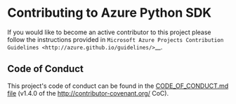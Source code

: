 # Contributing to Azure Python SDK

If you would like to become an active contributor to this project please
follow the instructions provided in `Microsoft Azure Projects Contribution Guidelines <http://azure.github.io/guidelines/>`__.

## Code of Conduct
This project's code of conduct can be found in the
[CODE_OF_CONDUCT.md file](https://github.com/Azure/azure-sdk-for-python/blob/master/CODE_OF_CONDUCT.md)
(v1.4.0 of the http://contributor-covenant.org/ CoC).
